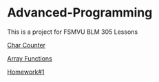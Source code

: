 # Advanced-Programming

This is a project for FSMVU BLM 305 Lessons

[Char Counter](https://burakeless.github.io/Advanced-Programming/Char%20Counter.html)

[Array Functions](https://burakeless.github.io/Advanced-Programming/Array%20Functions.html)

[Homework#1](https://burakeless.github.io/Advanced-Programming/Homework%231.html)
